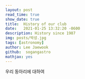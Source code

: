 ```yaml
---
layout: post
read_time: true
show_date: true
title:  History of our club
date:   2021-01-25 13:32:20 -0600
description: History since 1987
img: posts/박성.jpg 
tags: [astronomy]
author: Lee Jaewook
github:  sogangastro
mathjax: yes
---
```


우리 동아리에 대하여

